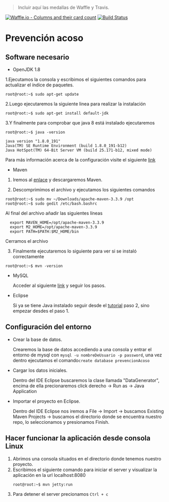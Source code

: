 > Incluir aquí las medallas de Waffle y Travis.

[![Waffle.io - Columns and their card count](https://badge.waffle.io/fede9612/prevencion-acoso.svg?columns=backlog)](https://waffle.io/fede9612/prevencion-acoso)
[![Build Status](https://travis-ci.com/fede9612/prevencion-acoso.svg?branch=master)](https://travis-ci.com/fede9612/prevencion-acoso)

# Prevención acoso

## Software necesario

* OpenJDK 1.8
 
 1.Ejecutamos la consola y escribimos el siguientes comandos para actualizar el índice de paquetes.
  ```console
  root@root:~$ sudo apt-get update
  ```
  2.Luego ejecutaremos la siguiente linea para realizar la instalación
  ```console
  root@root:~$ sudo apt-get install default-jdk
  ```
  3.Y finalmente para comprobar que java 8 está instalado ejecutaremos
   ```console
  root@root:~$ java -version
  
  java version "1.8.0_191"
  Java(TM) SE Runtime Environment (build 1.8.0_191-b12)
  Java HotSpot(TM) 64-Bit Server VM (build 25.171-b12, mixed mode)
  ```
  
  Para más información acerca de la configuración visite el siguiente [link](https://www.digitalocean.com/community/tutorials/como-instalar-java-con-apt-get-en-ubuntu-16-04-es)
  
* Maven

 1. Iremos al [enlace](https://maven.apache.org/download.cgi) y descargaremos Maven.
  
  2. Descomprimimos el archivo y ejecutamos los siguientes comandos
  ```console
  root@root:~$ sudo mv ~/Downloads/apache-maven-3.3.9 /opt
  root@root:~$ sudo gedit /etc/bash.bashrc
  ```
   Al final del archivo añadir las siguientes líneas
  ```console
    export MAVEN_HOME=/opt/apache-maven-3.3.9
    export M2_HOME=/opt/apache-maven-3.3.9
    export PATH=$PATH:$M2_HOME/bin
  ```
   Cerramos el archivo
  
  3. Finalmente ejecutaremos lo siguiente para ver si se instaló correctamente
   ```console
   root@root:~$ mvn -version
   ```
* MySQL

  Acceder al siguiente [link](https://www.digitalocean.com/community/tutorials/how-to-install-mysql-on-ubuntu-16-04) y seguir los pasos.
* Eclipse
  
  Si ya se tiene Java instalado seguir desde el [tutorial](https://websiteforstudents.com/how-to-install-eclipse-oxygen-ide-on-ubuntu-167-04-17-10-18-04/) paso 2, sino empezar desdes el paso 1.

## Configuración del entorno

* Crear la base de datos.

   Crearemos la base de datos accediendo a una consola y entrar el entorno de mysql con `mysql -u nombreDeUsuario -p password`, una vez dentro ejecutamos el comando`create database prevencionAcoso` 
* Cargar los datos iniciales.

  Dentro del IDE Eclipse buscaremos la clase llamada "DataGenerator", encima de ella precionaremos click derecho -> Run as -> Java Application
* Importar el proyecto en Eclipse.

  Dentro del IDE Eclipse nos iremos a File -> Import -> buscamos Existing Maven Projects -> buscamos el directorio donde se encuentra nuestro repo, lo seleccionamos y presionamos Finish.

## Hacer funcionar la aplicación desde consola Linux
 1. Abrimos una consola situados en el directorio donde tenemos nuestro proyecto.
 1. Escribimos el siguiente comando para iniciar el server y visualizar la aplicación en la url localhost:8080
     ```console
     root@root:~$ mvn jetty:run
 1. Para detener el server precionamos `Ctrl + c`
 
